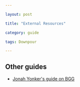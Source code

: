 ```yaml
---

layout: post

title: "External Resources"

category: guide

tags: Downpour

---
```


## Other guides

- [Jonah Yonker's guide on BGG](https://boardgamegeek.com/thread/2496834/openings-dowpour-drenches-world)
